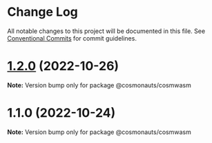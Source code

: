 # Change Log

All notable changes to this project will be documented in this file.
See [Conventional Commits](https://conventionalcommits.org) for commit guidelines.

# [1.2.0](https://github.com/cosmology-tech/create-cosmos-app/compare/@cosmonauts/cosmwasm@1.1.0...@cosmonauts/cosmwasm@1.2.0) (2022-10-26)

**Note:** Version bump only for package @cosmonauts/cosmwasm





# 1.1.0 (2022-10-24)

**Note:** Version bump only for package @cosmonauts/cosmwasm
